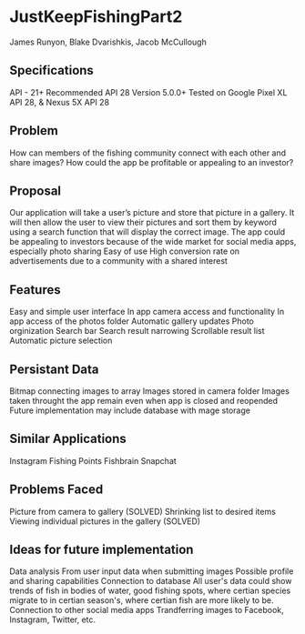 # JustKeepFishingPart2

James Runyon, Blake Dvarishkis, Jacob McCullough

<h2>Specifications</h2>
API - 21+
Recommended API 28
Version 5.0.0+
Tested on Google Pixel XL API 28, & Nexus 5X API 28

<h2>Problem</h2>
How can members of the fishing community connect with each other and share images?
How could the app be profitable or appealing to an investor?

<h2>Proposal</h2>
Our application will take a user’s picture and store that picture in a gallery. It will then allow the user to view their pictures and sort them by keyword using a search function that will display the correct image.
The app could be appealing to investors because of the wide market for social media apps, especially photo sharing
  Easy of use
  High conversion rate on advertisements due to a community with a shared interest
  
  <h2>Features</h2>
  Easy and simple user interface
  In app camera access and functionality
  In app access of the photos folder
  Automatic gallery updates
  Photo orginization
  Search bar
    Search result narrowing
    Scrollable result list
    Automatic picture selection 

<h2>Persistant Data</h2>
Bitmap connecting images to array
Images stored in camera folder 
Images taken throught the app remain even when app is closed and reopended
Future implementation may include database with mage storage
  
<h2>Similar Applications</h2>
Instagram
Fishing Points
Fishbrain
Snapchat
  
<h2>Problems Faced</h2>
Picture from camera to gallery (SOLVED)
Shrinking list to desired items
Viewing individual pictures in the gallery (SOLVED)
  
<h2>Ideas for future implementation</h2>
Data analysis
  From user input data when submitting images
Possible profile and sharing capabilities
Connection to database
  All user's data could show trends of fish in bodies of water, good fishing spots, where certian species migrate to in certian         season's, where certian fish are more likely to be.
Connection to other social media apps
Trandferring images to Facebook, Instagram, Twitter, etc.  

  
